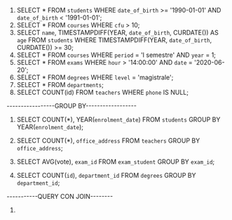 1) SELECT * FROM `students` WHERE `date_of_birth` >= '1990-01-01' AND `date_of_birth` < '1991-01-01';  
2) SELECT * FROM `courses` WHERE `cfu` > 10;  
3) SELECT `name`, TIMESTAMPDIFF(YEAR, `date_of_birth`, CURDATE()) AS `age` FROM `students` WHERE TIMESTAMPDIFF(YEAR, `date_of_birth`, CURDATE()) >= 30;
4) SELECT * FROM `courses` WHERE `period` = 'I semestre' AND `year` = 1;  
5) SELECT * FROM `exams` WHERE `hour` > '14:00:00' AND `date` = '2020-06-20';  
6) SELECT * FROM `degrees` WHERE `level` = 'magistrale';  
7) SELECT * FROM `departments`;  
8) SELECT COUNT(id) FROM `teachers` WHERE `phone` IS NULL;  


-----------------GROUP BY------------------  

1) SELECT COUNT(*), YEAR(`enrolment_date`) FROM `students` GROUP BY YEAR(`enrolment_date`);

2) SELECT COUNT(*), `office_address` FROM `teachers` GROUP BY `office_address`;

3) SELECT AVG(vote), `exam_id` FROM `exam_student` GROUP BY `exam_id`;

4) SELECT COUNT(`id`), `department_id` FROM `degrees` GROUP BY `department_id`;



-----------QUERY CON JOIN--------  

1)


